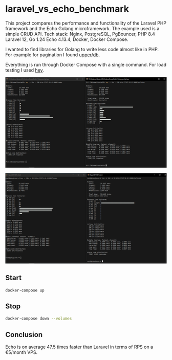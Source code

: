 # laravel_vs_echo_benchmark

This project compares the performance and functionality of the Laravel PHP framework and the Echo Golang microframework. The example used is a simple CRUD API. Tech stack: Nginx, PostgreSQL, PgBouncer, PHP 8.4 Laravel 12, Go 1.24 Echo 4.13.4, Docker, Docker Compose.

I wanted to find libraries for Golang to write less code almost like in PHP. For example for pagination I found [upper/db](https://github.com/upper/db).

Everything is run through Docker Compose with a single command. For load testing I used [hey](https://github.com/rakyll/hey).

![screenshot](screenshot.png)

![screenshot2](screenshot2.png)

## Start

```sh
docker-compose up
```

## Stop

```sh 
docker-compose down --volumes
```

## Conclusion

Echo is on average 47.5 times faster than Laravel in terms of RPS on a €5/month VPS.
